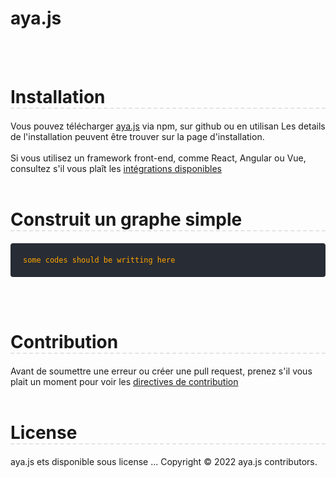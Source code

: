 # aya.js

<br><br>

<style>
    body{
        width:100%;
    }
    .title-design{
        border-bottom:2px dashed rgba(128, 128, 128, 0.202);
    }

    .installation-code-section{
        background: #282c34;
        display:flex;
        flex-direction:column;
        justify-content:center;
        padding:20px 20px;
        border-radius:4px;
    }

    .installation-code-section .code-example{
        color:orange;
    }

</style>
<body>
    <h1 class="title-design">Installation</h1>
    Vous pouvez télécharger <a href="#!">aya.js</a> via npm, sur github ou en utilisan Les details de l'installation peuvent être trouver sur la page d'installation.
    <br><br>
    Si vous utilisez un framework front-end, comme React, Angular ou Vue, consultez s'il vous plaît les <a href=""> intégrations disponibles </a>
    <br><br>
    <h1 class="title-design">Construit un graphe simple</h1>
    <pre class="installation-code-section">
        <code class="code-example">some codes should be writting here</code>
    </pre>
    <br><br>
    <h1 class="title-design">Contribution</h1>
    Avant de soumettre une erreur ou créer une pull request, prenez s'il vous plait un moment pour voir les <a href="#!"> directives de contribution</a>
    <br><br>
     <h1 class="title-design">License</h1>
     aya.js ets disponible sous license ...
     Copyright © 2022 aya.js contributors.
</body>
